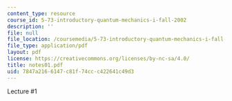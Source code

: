 ```yaml
---
content_type: resource
course_id: 5-73-introductory-quantum-mechanics-i-fall-2002
description: ''
file: null
file_location: /coursemedia/5-73-introductory-quantum-mechanics-i-fall-2002/7847a2166147c81f74ccc422641c49d3_notes01.pdf
file_type: application/pdf
layout: pdf
license: https://creativecommons.org/licenses/by-nc-sa/4.0/
title: notes01.pdf
uid: 7847a216-6147-c81f-74cc-c422641c49d3
---
```

Lecture #1
